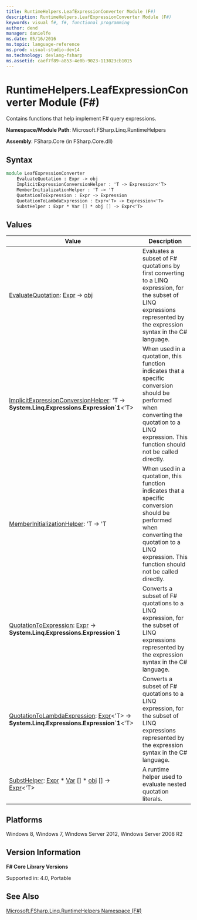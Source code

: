 ```yaml
---
title: RuntimeHelpers.LeafExpressionConverter Module (F#)
description: RuntimeHelpers.LeafExpressionConverter Module (F#)
keywords: visual f#, f#, functional programming
author: dend
manager: danielfe
ms.date: 05/16/2016
ms.topic: language-reference
ms.prod: visual-studio-dev14
ms.technology: devlang-fsharp
ms.assetid: caef7f89-a853-4e0b-9023-113023cb1015
---
```


# RuntimeHelpers.LeafExpressionConverter Module (F#)

Contains functions that help implement F# query expressions.

**Namespace/Module Path**: Microsoft.FSharp.Linq.RuntimeHelpers

**Assembly**: FSharp.Core (in FSharp.Core.dll)


## Syntax

```fsharp
module LeafExpressionConverter
    EvaluateQuotation : Expr -> obj
    ImplicitExpressionConversionHelper : 'T -> Expression<'T>
    MemberInitializationHelper : 'T -> 'T
    QuotationToExpression : Expr -> Expression
    QuotationToLambdaExpression : Expr<'T> -> Expression<'T>
    SubstHelper : Expr * Var [] * obj [] -> Expr<'T>
```

## Values


|Value|Description|
|-----|-----------|
|[EvaluateQuotation](https://msdn.microsoft.com/library/78d297ba-5713-4e81-b97c-437d816f336b): [Expr](https://msdn.microsoft.com/library/ed6a2caf-69d4-45c2-ab97-e9b3be9bce65) -&gt; [obj](https://msdn.microsoft.com/library/dcf2430f-702b-40e5-a0a1-97518bf137f7)|Evaluates a subset of F# quotations by first converting to a LINQ expression, for the subset of LINQ expressions represented by the expression syntax in the C# language.|
|[ImplicitExpressionConversionHelper](https://msdn.microsoft.com/library/5f36b846-ac35-45a4-b845-5a058af226eb): 'T -&gt; **System.Linq.Expressions.Expression&#96;1**&lt;'T&gt;|When used in a quotation, this function indicates that a specific conversion should be performed when converting the quotation to a LINQ expression. This function should not be called directly.|
|[MemberInitializationHelper](https://msdn.microsoft.com/library/ef12e1ca-8676-43c0-b0ab-ca6e6cf120d0): 'T -&gt; 'T|When used in a quotation, this function indicates that a specific conversion should be performed when converting the quotation to a LINQ expression. This function should not be called directly.|
|[QuotationToExpression](https://msdn.microsoft.com/library/6a71ff35-492b-4047-b31e-fb2e3fc0e7ae): [Expr](https://msdn.microsoft.com/library/ed6a2caf-69d4-45c2-ab97-e9b3be9bce65) -&gt; **System.Linq.Expressions.Expression&#96;1**|Converts a subset of F# quotations to a LINQ expression, for the subset of LINQ expressions represented by the expression syntax in the C# language.|
|[QuotationToLambdaExpression](https://msdn.microsoft.com/library/a0e524a0-1056-424f-b964-a889456e6fcb): [Expr](https://msdn.microsoft.com/library/975ca4d3-ac2b-46db-9f01-23cf8b190c6e)&lt;'T&gt; -&gt; **System.Linq.Expressions.Expression&#96;1**&lt;'T&gt;|Converts a subset of F# quotations to a LINQ expression, for the subset of LINQ expressions represented by the expression syntax in the C# language.|
|[SubstHelper](https://msdn.microsoft.com/library/7d59f997-d947-42cf-b57a-c51dfecc67a6): [Expr](https://msdn.microsoft.com/library/ed6a2caf-69d4-45c2-ab97-e9b3be9bce65) &#42; [Var](https://msdn.microsoft.com/library/2b1237f9-d897-4bcf-872a-4a297db3f7b5) [] &#42; [obj](https://msdn.microsoft.com/library/dcf2430f-702b-40e5-a0a1-97518bf137f7) [] -&gt; [Expr](https://msdn.microsoft.com/library/ed6a2caf-69d4-45c2-ab97-e9b3be9bce65)&lt;'T&gt;|A runtime helper used to evaluate nested quotation literals.|

## Platforms
Windows 8, Windows 7, Windows Server 2012, Windows Server 2008 R2


## Version Information
**F# Core Library Versions**

Supported in: 4.0, Portable

## See Also
[Microsoft.FSharp.Linq.RuntimeHelpers Namespace &#40;F&#35;&#41;](Microsoft.FSharp.Linq.RuntimeHelpers-Namespace-%5BFSharp%5D.md)
